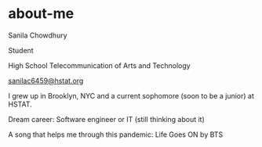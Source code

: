 # about-me
Sanila Chowdhury

Student

High School Telecommunication of Arts and Technology

sanilac6459@hstat.org

I grew up in Brooklyn, NYC and a current sophomore (soon to be a junior) at HSTAT.

Dream career: Software engineer or IT (still thinking about it)

A song that helps me through this pandemic: Life Goes ON by BTS

